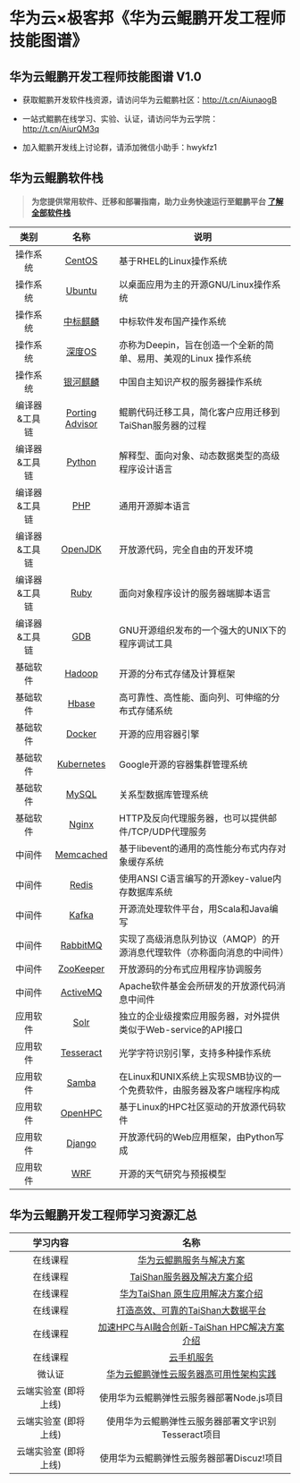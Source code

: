 # 华为云×极客邦《华为云鲲鹏开发工程师技能图谱》
## 华为云鲲鹏开发工程师技能图谱 V1.0

+ 获取鲲鹏开发软件栈资源，请访问华为云鲲鹏社区：http://t.cn/AiunaogB

+ 一站式鲲鹏在线学习、实验、认证，请访问华为云学院：http://t.cn/AiurQM3q

+ 加入鲲鹏开发线上讨论群，请添加微信小助手：hwykfz1  


## 华为云鲲鹏软件栈 
>**为您提供常用软件、迁移和部署指南，助力业务快速运行至鲲鹏平台 [了解全部软件栈](https://www.huaweicloud.com/kunpeng/software.html)**

类别 | 名称 |  说明
:-: | :-: |-
操作系统 | [CentOS](https://www.huaweicloud.com/kunpeng/software/centos.html) | 基于RHEL的Linux操作系统
操作系统 | [Ubuntu](https://www.huaweicloud.com/kunpeng/software/ubuntu.html) | 以桌面应用为主的开源GNU/Linux操作系统
操作系统 | [中标麒麟](https://www.huaweicloud.com/kunpeng/software/kylinos.html) | 中标软件发布国产操作系统
操作系统 | [深度OS](https://www.huaweicloud.com/kunpeng/software/deepin.html) | 亦称为Deepin，旨在创造一个全新的简单、易用、美观的Linux 操作系统
操作系统 | [银河麒麟](https://www.huaweicloud.com/kunpeng/software/kylin.html) | 中国自主知识产权的服务器操作系统
编译器&工具链 | [Porting Advisor](https://www.huaweicloud.com/kunpeng/software/portingadvisor.html) | 鲲鹏代码迁移工具，简化客户应用迁移到TaiShan服务器的过程
编译器&工具链 | [Python](https://www.huaweicloud.com/kunpeng/software/python.html) | 解释型、面向对象、动态数据类型的高级程序设计语言
编译器&工具链 | [PHP](https://www.huaweicloud.com/kunpeng/software/php.html) | 通用开源脚本语言
编译器&工具链 | [OpenJDK](https://www.huaweicloud.com/kunpeng/software/openjdk.html) | 开放源代码，完全自由的开发环境
编译器&工具链 | [Ruby](https://www.huaweicloud.com/kunpeng/software/ruby.html) | 面向对象程序设计的服务器端脚本语言
编译器&工具链 | [GDB](https://www.huaweicloud.com/kunpeng/software/gdb.html) | GNU开源组织发布的一个强大的UNIX下的程序调试工具
基础软件 | [Hadoop](https://www.huaweicloud.com/kunpeng/software/hadoop.html) | 开源的分布式存储及计算框架
基础软件 | [Hbase](https://www.huaweicloud.com/kunpeng/software/hbase.html) | 高可靠性、高性能、面向列、可伸缩的分布式存储系统
基础软件 | [Docker](https://www.huaweicloud.com/kunpeng/software/docker.html) | 开源的应用容器引擎
基础软件 | [Kubernetes](https://www.huaweicloud.com/kunpeng/software/kubernetes.html) | Google开源的容器集群管理系统
基础软件 | [MySQL](https://www.huaweicloud.com/kunpeng/software/mysql0.html) | 关系型数据库管理系统
基础软件 | [Nginx](https://www.huaweicloud.com/kunpeng/software/nginx.html) | HTTP及反向代理服务器，也可以提供邮件/TCP/UDP代理服务
中间件 | [Memcached](https://www.huaweicloud.com/kunpeng/software/memcached.html) | 基于libevent的通用的高性能分布式内存对象缓存系统
中间件 | [Redis](https://www.huaweicloud.com/kunpeng/software/redis.html) | 使用ANSI C语言编写的开源key-value内存数据库系统
中间件 | [Kafka](https://www.huaweicloud.com/kunpeng/software/kafka.html) | 开源流处理软件平台，用Scala和Java编写
中间件 | [RabbitMQ](https://www.huaweicloud.com/kunpeng/software/rabbitmq.html) | 实现了高级消息队列协议（AMQP）的开源消息代理软件（亦称面向消息的中间件）
中间件 | [ZooKeeper](https://www.huaweicloud.com/kunpeng/software/zookeeper.html) | 开放源码的分布式应用程序协调服务
中间件 | [ActiveMQ](https://www.huaweicloud.com/kunpeng/software/activemq.html) | Apache软件基金会所研发的开放源代码消息中间件
应用软件 | [Solr](https://www.huaweicloud.com/kunpeng/software/solr.html) | 独立的企业级搜索应用服务器，对外提供类似于Web-service的API接口
应用软件 | [Tesseract](https://www.huaweicloud.com/kunpeng/software/tesseract.html) | 光学字符识别引擎，支持多种操作系统
应用软件 | [Samba](https://www.huaweicloud.com/kunpeng/software/samba.html) | 在Linux和UNIX系统上实现SMB协议的一个免费软件，由服务器及客户端程序构成
应用软件 | [OpenHPC](https://www.huaweicloud.com/kunpeng/software/openhpc.html) | 基于Linux的HPC社区驱动的开放源代码软件
应用软件 | [Django](https://www.huaweicloud.com/kunpeng/software/django.html) | 开放源代码的Web应用框架，由Python写成
应用软件 | [WRF](https://www.huaweicloud.com/kunpeng/software/wrf.html) | 开源的天气研究与预报模型

## 华为云鲲鹏开发工程师学习资源汇总

学习内容 | 名称 
:-: | :-: 
在线课程 | [华为云鲲鹏服务与解决方案](https://education.huaweicloud.com:8443/courses/course-v1:HuaweiX+CBUCNXI016+Self-paced/about)
在线课程 | [TaiShan服务器及解决方案介绍](https://education.huaweicloud.com:8443/courses/course-v1:HuaweiX+CBUCNXK001+Self-paced/about)
在线课程 | [华为TaiShan 原生应用解决方案介绍](https://education.huaweicloud.com:8443/courses/course-v1:HuaweiX+CBUCNXK003+Self-paced/about)
在线课程 | [打造高效、可靠的TaiShan大数据平台](https://education.huaweicloud.com:8443/courses/course-v1:HuaweiX+CBUCNXK002+Self-paced/about)
在线课程 | [加速HPC与AI融合创新-TaiShan HPC解决方案介绍](https://education.huaweicloud.com:8443/courses/course-v1:HuaweiX+CBUCNXK004+Self-paced/about)
在线课程 | [云手机服务](https://education.huaweicloud.com:8443/courses/course-v1:HuaweiX+CBUCNEI005+Self-paced/about)
微认证 | [华为云鲲鹏弹性云服务器高可用性架构实践](https://edu.huaweicloud.com/certifications/e82ceaa01c1c4ca58d01084999edcaa6)
云端实验室 (即将上线) | 使用华为云鲲鹏弹性云服务器部署Node.js项目
云端实验室 (即将上线) | 使用华为云鲲鹏弹性云服务器部署文字识别Tesseract项目
云端实验室 (即将上线) | 使用华为云鲲鹏弹性云服务器部署Discuz!项目





